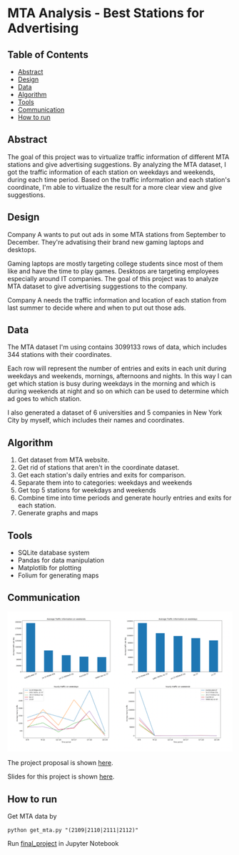 # MTA Analysis - Best Stations for Advertising

## Table of Contents
- [Abstract](#link-part-1)
- [Design](#link-part-2)
- [Data](#link-part-3)
- [Algorithm](#link-part-4)
- [Tools](#link-part-5)
- [Communication](#link-part-6)
- [How to run](#link-part-7)

## <a name="link-part-1">Abstract</a>

The goal of this project was to virtualize traffic information of different MTA
stations and give advertising suggestions. By analyzing the MTA dataset, I got
the traffic information of each station on weekdays and weekends, during each time
period. Based on the traffic information and each station's coordinate, I'm able
to virtualize the result for a more clear view and give suggestions.

## <a name="link-part-2">Design</a>

Company A wants to put out ads in some MTA stations from September to December.
They're advatising their brand new gaming laptops and desktops.

Gaming laptops are mostly targeting college students since most of them like and
have the time to play games. Desktops are targeting employees especially around IT
companies. The goal of this project was to analyze MTA dataset to give advertising
suggestions to the company.

Company A needs the traffic information and location of each station from last
summer to decide where and when to put out those ads.

## <a name="link-part-3">Data</a>

The MTA dataset I'm using contains 3099133 rows of data, which includes 344 stations
with their coordinates.

Each row will represent the number of entries and exits in each unit during weekdays
and weekends, mornings, afternoons and nights. In this way I can get which station is
busy during weekdays in the morning and which is during weekends at night and so on
which can be used to determine which ad goes to which station.

I also generated a dataset of 6 universities and 5 companies in New York City by myself,
which includes their names and coordinates.

## <a name="link-part-4">Algorithm</a>

1. Get dataset from MTA website.
2. Get rid of stations that aren't in the coordinate dataset.
3. Get each station's daily entries and exits for comparison.
4. Separate them into to categories: weekdays and weekends
5. Get top 5 stations for weekdays and weekends
6. Combine time into time periods and generate hourly entries and exits for each station.
7. Generate graphs and maps

## <a name="link-part-5">Tools</a>

* SQLite database system
* Pandas for data manipulation
* Matplotlib for plotting
* Folium for generating maps

## <a name="link-part-6">Communication</a>

<img src="Graph.jpg" alt="drawing" width="700"/>

The project proposal is shown [here](/proposal.md).

Slides for this project is shown [here](/slides.pdf).

## <a name="link-part-7">How to run</a>

Get MTA data by
```
python get_mta.py "(2109|2110|2111|2112)"
```

Run [final_project](/final_project.ipynb) in Jupyter Notebook
